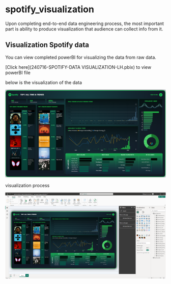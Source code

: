 # spotify_visualization
Upon completing end-to-end data engineering process, the most important part is ability to produce visualization that audience can collect info from it.


## Visualization Spotify data
You can view completed powerBI for visualizing the data from raw data.

[Click here](240716-SPOTIFY-DATA VISUALIZATION-LH.pbix) to view powerBI file

below is the visualization of the data

<p align=center><img src='img/SPOTIFY VISUALIZATION.png'></p>

visualization process

<p align=center><img src='img/SPOTIFY VISUALIZATION PROCESS.png'></p>